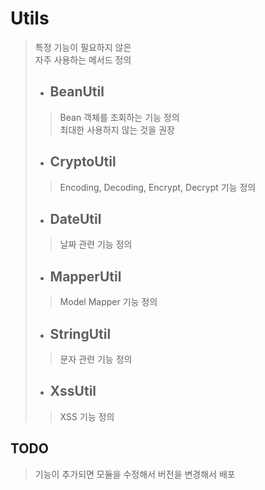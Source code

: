 # Utils
> 특정 기능이 필요하지 않은  
> 자주 사용하는 메서드 정의
> - ## BeanUtil
>> Bean 객체를 조회하는 기능 정의  
>> 최대한 사용하지 않는 것을 권장
> - ## CryptoUtil
>> Encoding, Decoding, Encrypt, Decrypt 기능 정의
> - ## DateUtil
>> 날짜 관련 기능 정의
> - ## MapperUtil
>> Model Mapper 기능 정의
> - ## StringUtil
>> 문자 관련 기능 정의
> - ## XssUtil
>> XSS 기능 정의
## TODO
> 기능이 추가되면 모듈을 수정해서 버전을 변경해서 배포